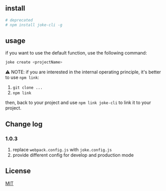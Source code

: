 ## install

```bash
# deprecated
# npm install joke-cli -g
```

## usage

if you want to use the default function, use the following command:

```bash
joke create <projectName>
```

⚠️ NOTE: if you are interested in the internal operating principle, it's better to use `npm link`:

1. `git clone ...`
2. `npm link`

then, back to your project and use `npm link joke-cli` to link it to your project.

## Change log

### 1.0.3

1. replace `webpack.config.js` with `joke.config.js`
2. provide different config for develop and production mode


## License

[MIT](https://github.com/ThinkMars/joke-cli/blob/main/LICENSE)